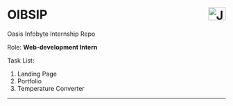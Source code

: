 # OIBSIP  <a href="https://www.linkedin.com/in/janvi-choudhary-68a199225/" target="blank"><img align="right" src="https://raw.githubusercontent.com/rahuldkjain/github-profile-readme-generator/master/src/images/icons/Social/linked-in-alt.svg" alt="Janvi Choudhary" height="30" width="40" /></a>
Oasis Infobyte Internship Repo 

<p align="">Role: <b>Web-development Intern</b> </p>
Task List:
<ol>
  <li>Landing Page</li>
  <li>Portfolio</li>
  <li>Temperature Converter</li>
</ol>
<hr>
<!-- filled form-->
